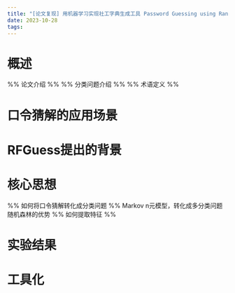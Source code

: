 ```yaml
---
title: "[论文复现] 用机器学习实现社工字典生成工具 Password Guessing using Random Forest"
date: 2023-10-28
tags:
---
```

# 概述
%% 论文介绍 %%
%% 分类问题介绍 %%
%% 术语定义 %%


# 口令猜解的应用场景

# RFGuess提出的背景

# 核心思想
%% 如何将口令猜解转化成分类问题 %%
Markov n元模型，转化成多分类问题
随机森林的优势
%% 如何提取特征 %%


# 实验结果

# 工具化

